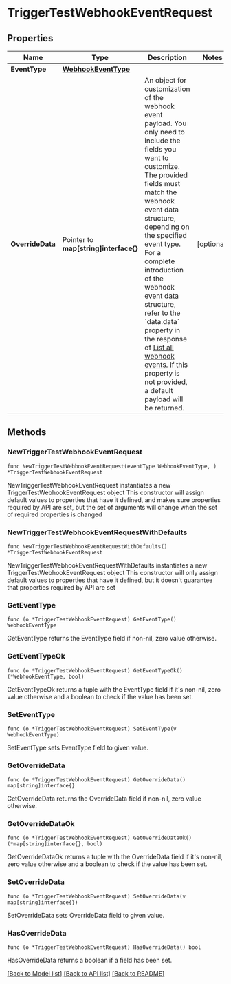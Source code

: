 # TriggerTestWebhookEventRequest

## Properties

Name | Type | Description | Notes
------------ | ------------- | ------------- | -------------
**EventType** | [**WebhookEventType**](WebhookEventType.md) |  | 
**OverrideData** | Pointer to **map[string]interface{}** | An object for customization of the webhook event payload. You only need to include the fields you want to customize.   The provided fields must match the webhook event data structure, depending on the specified event type. For a complete introduction of the webhook event data structure, refer to the &#x60;data.data&#x60; property in the response of [List all webhook events](https://www.cobo.com/developers/v2/api-references/developers--webhooks/list-all-webhook-events).  If this property is not provided, a default payload will be returned.  | [optional] 

## Methods

### NewTriggerTestWebhookEventRequest

`func NewTriggerTestWebhookEventRequest(eventType WebhookEventType, ) *TriggerTestWebhookEventRequest`

NewTriggerTestWebhookEventRequest instantiates a new TriggerTestWebhookEventRequest object
This constructor will assign default values to properties that have it defined,
and makes sure properties required by API are set, but the set of arguments
will change when the set of required properties is changed

### NewTriggerTestWebhookEventRequestWithDefaults

`func NewTriggerTestWebhookEventRequestWithDefaults() *TriggerTestWebhookEventRequest`

NewTriggerTestWebhookEventRequestWithDefaults instantiates a new TriggerTestWebhookEventRequest object
This constructor will only assign default values to properties that have it defined,
but it doesn't guarantee that properties required by API are set

### GetEventType

`func (o *TriggerTestWebhookEventRequest) GetEventType() WebhookEventType`

GetEventType returns the EventType field if non-nil, zero value otherwise.

### GetEventTypeOk

`func (o *TriggerTestWebhookEventRequest) GetEventTypeOk() (*WebhookEventType, bool)`

GetEventTypeOk returns a tuple with the EventType field if it's non-nil, zero value otherwise
and a boolean to check if the value has been set.

### SetEventType

`func (o *TriggerTestWebhookEventRequest) SetEventType(v WebhookEventType)`

SetEventType sets EventType field to given value.


### GetOverrideData

`func (o *TriggerTestWebhookEventRequest) GetOverrideData() map[string]interface{}`

GetOverrideData returns the OverrideData field if non-nil, zero value otherwise.

### GetOverrideDataOk

`func (o *TriggerTestWebhookEventRequest) GetOverrideDataOk() (*map[string]interface{}, bool)`

GetOverrideDataOk returns a tuple with the OverrideData field if it's non-nil, zero value otherwise
and a boolean to check if the value has been set.

### SetOverrideData

`func (o *TriggerTestWebhookEventRequest) SetOverrideData(v map[string]interface{})`

SetOverrideData sets OverrideData field to given value.

### HasOverrideData

`func (o *TriggerTestWebhookEventRequest) HasOverrideData() bool`

HasOverrideData returns a boolean if a field has been set.


[[Back to Model list]](../README.md#documentation-for-models) [[Back to API list]](../README.md#documentation-for-api-endpoints) [[Back to README]](../README.md)


